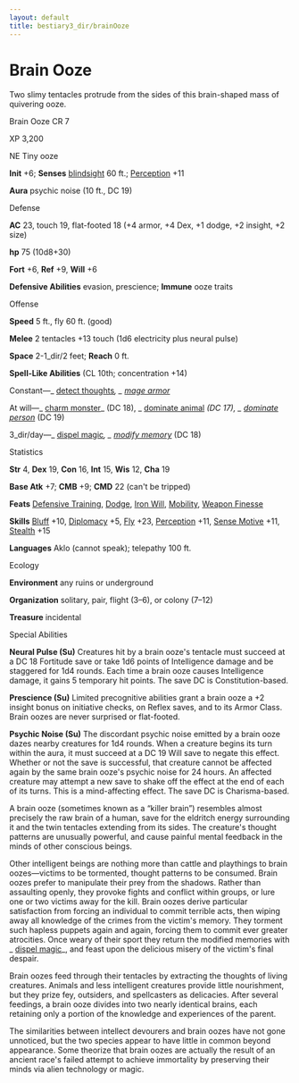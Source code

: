 ```yaml
---
layout: default
title: bestiary3_dir/brainOoze
---
```

# Brain Ooze

Two slimy tentacles protrude from the sides of this brain-shaped mass of quivering ooze.

Brain Ooze CR 7

XP 3,200

NE Tiny ooze

**Init** +6; **Senses** [blindsight](monsters_dir/universalMonsterRules#_blindsight) 60 ft.; [Perception](skills_dir/perception#_perception) +11

**Aura** psychic noise (10 ft., DC 19)

Defense

**AC** 23, touch 19, flat-footed 18 (+4 armor, +4 Dex, +1 dodge, +2 insight, +2 size)

**hp** 75 (10d8+30)

**Fort** +6, **Ref** +9, **Will** +6

**Defensive Abilities** evasion, prescience; **Immune** ooze traits

Offense

**Speed** 5 ft., fly 60 ft. (good)

**Melee** 2 tentacles +13 touch (1d6 electricity plus neural pulse)

**Space** 2-1_dir/2 feet; **Reach** 0 ft.

**Spell-Like Abilities** (CL 10th; concentration +14)

Constant—_ [detect thoughts](spells_dir/detectThoughts#_detect-thoughts)_, _ [mage armor](spells_dir/mageArmor#_mage-armor)_

At will—_ [charm monster](spells_dir/charmMonster#_charm-monster)_ (DC 18), _ [dominate animal](spells_dir/dominateAnimal#_dominate-animal) _(DC 17), _ [dominate person](spells_dir/dominatePerson#_dominate-person)_ (DC 19)

3_dir/day—_ [dispel magic](spells_dir/dispelMagic#_dispel-magic)_, _ [modify memory](spells_dir/modifyMemory#_modify-memory)_ (DC 18)

Statistics

**Str** 4, **Dex** 19, **Con** 16, **Int** 15, **Wis** 12, **Cha** 19

**Base Atk** +7; **CMB** +9; **CMD** 22 (can't be tripped)

**Feats** [Defensive Training](feats#_defensive-training), [Dodge](feats#_dodge), [Iron Will](feats#_iron-will), [Mobility](feats#_mobility), [Weapon Finesse](feats#_weapon-finesse)

**Skills** [Bluff](skills_dir/bluff#_bluff) +10, [Diplomacy](skills_dir/diplomacy#_diplomacy) +5, [Fly](skills_dir/fly#_fly) +23, [Perception](skills_dir/perception#_perception) +11, [Sense Motive](skills_dir/senseMotive#_sense-motive) +11, [Stealth](skills_dir/stealth#_stealth) +15

**Languages** Aklo (cannot speak); telepathy 100 ft.

Ecology

**Environment** any ruins or underground

**Organization** solitary, pair, flight (3–6), or colony (7–12)

**Treasure** incidental

Special Abilities

**Neural Pulse (Su)** Creatures hit by a brain ooze's tentacle must succeed at a DC 18 Fortitude save or take 1d6 points of Intelligence damage and be staggered for 1d4 rounds. Each time a brain ooze causes Intelligence damage, it gains 5 temporary hit points. The save DC is Constitution-based.

**Prescience (Su)** Limited precognitive abilities grant a brain ooze a +2 insight bonus on initiative checks, on Reflex saves, and to its Armor Class. Brain oozes are never surprised or flat-footed.

**Psychic Noise (Su)** The discordant psychic noise emitted by a brain ooze dazes nearby creatures for 1d4 rounds. When a creature begins its turn within the aura, it must succeed at a DC 19 Will save to negate this effect. Whether or not the save is successful, that creature cannot be affected again by the same brain ooze's psychic noise for 24 hours. An affected creature may attempt a new save to shake off the effect at the end of each of its turns. This is a mind-affecting effect. The save DC is Charisma-based.

A brain ooze (sometimes known as a “killer brain”) resembles almost precisely the raw brain of a human, save for the eldritch energy surrounding it and the twin tentacles extending from its sides. The creature's thought patterns are unusually powerful, and cause painful mental feedback in the minds of other conscious beings.

Other intelligent beings are nothing more than cattle and playthings to brain oozes—victims to be tormented, thought patterns to be consumed. Brain oozes prefer to manipulate their prey from the shadows. Rather than assaulting openly, they provoke fights and conflict within groups, or lure one or two victims away for the kill. Brain oozes derive particular satisfaction from forcing an individual to commit terrible acts, then wiping away all knowledge of the crimes from the victim's memory. They torment such hapless puppets again and again, forcing them to commit ever greater atrocities. Once weary of their sport they return the modified memories with _ [dispel magic](spells_dir/dispelMagic#_dispel-magic)_, and feast upon the delicious misery of the victim's final despair.

Brain oozes feed through their tentacles by extracting the thoughts of living creatures. Animals and less intelligent creatures provide little nourishment, but they prize fey, outsiders, and spellcasters as delicacies. After several feedings, a brain ooze divides into two nearly identical brains, each retaining only a portion of the knowledge and experiences of the parent.

The similarities between intellect devourers and brain oozes have not gone unnoticed, but the two species appear to have little in common beyond appearance. Some theorize that brain oozes are actually the result of an ancient race's failed attempt to achieve immortality by preserving their minds via alien technology or magic.

